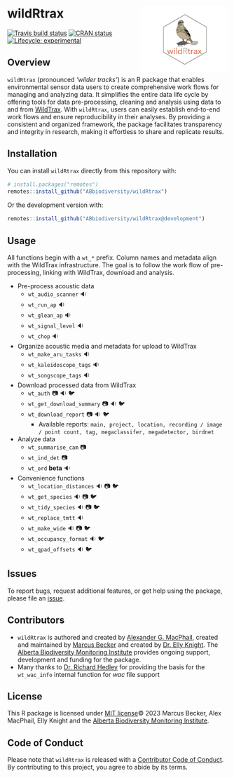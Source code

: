 
# wildRtrax <img src="man/figures/logo.png" width="40%" align="right" />

<!-- badges: start -->

[![Travis build
status](https://travis-ci.com/ABbiodiversity/wildRtrax.svg?branch=master)](https://travis-ci.com/ABbiodiversity/wildRtrax)
[![CRAN status](https://www.r-pkg.org/badges/version/wildRtrax)](https://CRAN.R-project.org/package=wildRtrax)
[![Lifecycle: experimental](https://img.shields.io/badge/lifecycle-experimental-brightgreen.svg)](https://lifecycle.r-lib.org/articles/stages.html#experimental)
<!-- badges: end -->

## Overview

`wildRtrax` (pronounced *‘wilder tracks’*) is an R package that enables environmental sensor data users to create comprehensive work flows for managing and analyzing data. It simplifies the entire data life cycle by offering tools for data pre-processing, cleaning and analysis using data to and from [WildTrax](https://www.wildtrax.ca/home.html). With `wildRtrax`, users can easily establish end-to-end work flows and ensure reproducibility in their analyses. By providing a consistent and organized framework, the package facilitates transparency and integrity in research, making it effortless to share and replicate results.

## Installation

You can install `wildRtrax` directly from this repository with:

``` r
# install.packages("remotes")
remotes::install_github("ABbiodiversity/wildRtrax")
```

Or the development version with:

``` r
remotes::install_github("ABbiodiversity/wildRtrax@development")
```

## Usage

All functions begin with a `wt_*` prefix. Column names and metadata align with the WildTrax infrastructure. The goal is to follow the work flow of pre-processing, linking with WildTrax, download and analysis. 

- Pre-process acoustic data
  - `wt_audio_scanner` :sound:
  - `wt_run_ap` :sound:
  - `wt_glean_ap` :sound:
  - `wt_signal_level` :sound:
  - `wt_chop` :sound:
- Organize acoustic media and metadata for upload to WildTrax
  - `wt_make_aru_tasks` :sound:
  - `wt_kaleidoscope_tags` :sound:
  - `wt_songscope_tags` :sound:
- Download processed data from WildTrax
  - `wt_auth` :camera: :sound: :bird:
  - `wt_get_download_summary` :camera: :sound: :bird:
  - `wt_download_report` :camera: :sound: :bird:
    - Available reports: `main, project, location, recording / image / point count, tag, megaclassifer, megadetector, birdnet`
- Analyze data
  - `wt_summarise_cam` :camera:
  - `wt_ind_det` :camera:
  - `wt_ord` **beta** :sound:
- Convenience functions
  - `wt_location_distances` :sound: :camera: :bird:
  - `wt_get_species` :sound: :camera: :bird:
  - `wt_tidy_species` :sound: :camera: :bird:
  - `wt_replace_tmtt` :sound:
  - `wt_make_wide` :sound: :camera: :bird:
  - `wt_occupancy_format` :sound: :bird:
  - `wt_qpad_offsets` :sound: :bird:

## Issues

To report bugs, request additional features, or get help using the package, please file an
[issue](https://github.com/ABbiodiversity/wildRtrax/issues).

## Contributors

* `wildRtrax` is authored and created by [Alexander G. MacPhail](https://github.com/agmacpha), created and maintained by [Marcus Becker](https://github.com/mabecker89) and created by [Dr. Elly Knight](https://github.com/ecknight). The [Alberta Biodiversity Monitoring Institute](http://https://abmi.ca/home.html) provides ongoing support, development and funding for the package.
* Many thanks to [Dr. Richard Hedley](https://richardwhedley.wordpress.com/) for providing the basis for the `wt_wac_info` internal function for *wac* file support

## License

This R package is licensed under [MIT license](https://github.com/ABbiodiversity/wildRtrax/blob/master/LICENSE)© 2023 Marcus Becker, Alex MacPhail, Elly Knight and the [Alberta Biodiversity Monitoring Institute](http://https://abmi.ca/home.html).

## Code of Conduct

Please note that `wildRtrax` is released with a [Contributor Code of Conduct](CODE_OF_CONDUCT.md). By contributing to this project, you agree to abide by its terms.
